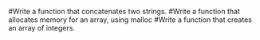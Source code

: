 #Write a function that concatenates two strings.
#Write a function that allocates memory for an array, using malloc
#Write a function that creates an array of integers.
